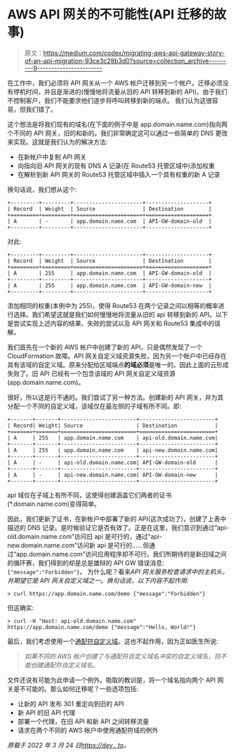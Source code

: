 # AWS API 网关的不可能性(API 迁移的故事)

> 原文：<https://medium.com/codex/migrating-aws-api-gateway-story-of-an-api-migration-93ce3c28b3d0?source=collection_archive---------9----------------------->

在工作中，我们必须将 API 网关从一个 AWS 帐户迁移到另一个帐户。迁移必须没有停机时间，并且是渐进的(慢慢地将流量从旧的 API 转移到新的 API)。由于我们不控制客户，我们不能要求他们逐步将呼叫转移到新的端点。
我们认为这很容易，但我们错了。

这个想法是将我们现有的域名(在下面的例子中是 app.domain.name.com)指向两个不同的 API 网关，旧的和新的。我们非常确定这可以通过一些简单的 DNS 更改来实现。这就是我们认为的解决方法:

*   在新帐户中复制 API 网关
*   向指向旧 API 网关的现有 DNS A 记录(在 Route53 托管区域中)添加权重
*   在解析到新 API 网关的 Route53 托管区域中插入一个具有权重的新 A 记录

换句话说，我们想从这个:

```
+---------+---------+----------------------+--------------------+
| Record  | Weight  | Source               | Destination        |
+=========+=========+======================+====================+
| A       | -       | app.domain.name.com  | API-GW-domain-old  |
+---------+---------+----------------------+--------------------+ 
```

对此:

```
+---------+---------+----------------------+--------------------+
| Record  | Weight  | Source               | Destination        |
+=========+=========+======================+====================+
| A       | 255     | app.domain.name.com  | API-GW-domain-old  |
+---------+---------+----------------------+--------------------+
| A       | 255     | app.domain.name.com  | API-GW-domain-new  |
+---------+---------+----------------------+--------------------+
```

添加相同的权重(本例中为 255)，使得 Route53 在两个记录之间以相等的概率进行选择。我们希望这就是我们如何慢慢地将流量从旧的 api 转移到新的 API。以下是尝试实现上述内容的结果、失败的尝试以及 API 网关和 Route53 集成中的误解。

我们首先在一个新的 AWS 帐户中创建了新的 API，只是偶然发现了一个 CloudFormation 故障。API 网关自定义域资源失败，因为另一个帐户中已经存在具有该域的自定义域。原来分配给区域端点**的域必须**是唯一的。因此上面的云形成失败了。旧 API 已经有一个包含该域的 API 网关自定义域资源(app.domain.name.com)。

很好，所以这是行不通的。我们尝试了另一种方法。创建新的 API 网关，并为其分配一个不同的自定义域，该域仅在最左侧的子域有所不同。即:

```
+-------+-------+------------------------+------------------------+
| Record| Weight| Source                 | Destination            |
+=======+=======+========================+========================+
| A     | 255   | app.domain.name.com    | api-old.domain.name.com|
+-------+-------+------------------------+------------------------+
| A     | 255   | app.domain.name.com    | api-new.domain.name.com|
+-------+-------+------------------------+------------------------+
| A     | -     | api-old.domain.name.com| API-GW-domain-old      |
+-------+-------+------------------------+------------------------+
| A     | -     | api-new.domain.name.com| API-GW-domain-new      |
+-------+-------+------------------------+------------------------+
```

api 域仅在子域上有所不同，这使得创建涵盖它们两者的证书(*.domain.name.com)变得简单。

因此，我们更新了证书，在新帐户中部署了新的 API(这次成功了)，创建了上表中描述的 DNS 记录。是时候验证它是否有效了。正是在这里，我们意识到通过“api-old.domain.name.com”访问旧 api 是可行的，通过“api-new.domain.name.com”访问新 api 是可行的……但通过“app.domain.name.com”访问应用程序却不可行。我们所期待的是新旧域之间的循环赛，我们得到的却是总是雄辩的 API GW 错误消息:`{"message":"Forbidden"}`。
为什么呢？看来*API 网关服务检查请求中的主机头，并期望它是 API 网关自定义域之一。换句话说，以下内容不起作用:*

```
> curl https://app.domain.name.com/demo {"message":"Forbidden"}
```

但这确实:

```
> curl -H "Host: api-old.domain.name.com" https://app.domain.name.com/demo {"message":"Hello, World!"}
```

最后，我们考虑使用一个[通配符自定义域](https://docs.aws.amazon.com/apigateway/latest/developerguide/how-to-custom-domains.html#wildcard-custom-domain-names)。这也不起作用，因为正如医生所说:

> *如果不同的 AWS 帐户创建了与通配符自定义域名冲突的自定义域名，则不能创建通配符自定义域名。*

文件还说有可能为此申请一个例外。吸取的教训是，将一个域名指向两个 API 网关是不可能的。那么如何迁移呢？一些选项包括:

*   让新的 API 发布 301 重定向到旧的 API
*   新 API 的旧 API 代理
*   部署一个代理，在旧 API 和新 API 之间转移流量
*   请求在两个不同的 AWS 帐户中使用通配符域的例外

*原载于 2022 年 3 月 24 日*[*https://dev . to*](https://dev.to/napicella/the-api-gateway-impossibility-1pho)*。*